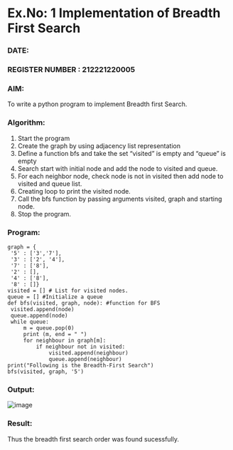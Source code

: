 # Ex.No: 1  Implementation of Breadth First Search 
### DATE:                                                                          
### REGISTER NUMBER : 212221220005 
### AIM: 
To write a python program to implement Breadth first Search. 
### Algorithm:
1. Start the program
2. Create the graph by using adjacency list representation
3. Define a function bfs and take the set “visited” is empty and “queue” is empty
4. Search start with initial node and add the node to visited and queue.
5. For each neighbor node, check node is not in visited then add node to visited and queue list.
6.  Creating loop to print the visited node.
7.   Call the bfs function by passing arguments visited, graph and starting node.
8.   Stop the program.
### Program:
```
graph = {
 '5' : ['3','7'],
 '3' : ['2', '4'],
 '7' : ['8'],
 '2' : [],
 '4' : ['8'],
 '8' : []}
visited = [] # List for visited nodes.
queue = [] #Initialize a queue
def bfs(visited, graph, node): #function for BFS
 visited.append(node)
 queue.append(node)
 while queue: 
     m = queue.pop(0)
     print (m, end = " ")
     for neighbour in graph[m]:
         if neighbour not in visited:
             visited.append(neighbour)
             queue.append(neighbour)
print("Following is the Breadth-First Search")
bfs(visited, graph, '5')
```
### Output:
![image](https://github.com/AmirthaRoopaS/AI_Lab_2023-24/assets/143496311/6557cc0a-a2a0-4329-91d2-f9bf8d1d71be)
### Result:
Thus the breadth first search order was found sucessfully.

